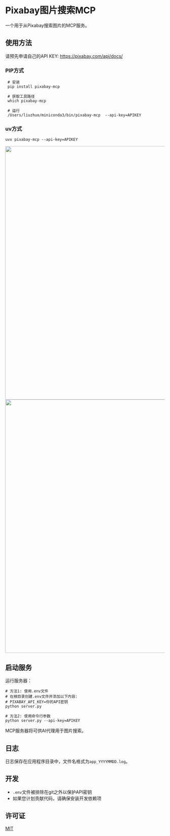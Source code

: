 # Pixabay图片搜索MCP

一个用于从Pixabay搜索图片的MCP服务。

## 使用方法

请预先申请自己的API KEY:
https://pixabay.com/api/docs/
### PIP方式
``` 
 # 安装
 pip install pixabay-mcp

 # 获取工具路径
 which pixabay-mcp

 # 运行
 /Users/liuzhuo/miniconda3/bin/pixabay-mcp  --api-key=APIKEY
```

### uv方式
```
uvx pixabay-mcp --api-key=APIKEY
```

<img src="https://i.miji.bid/2025/04/03/d9a02825037eb5b96dd87f671264bca9.jpeg" width="800">
<img src="https://i.miji.bid/2025/04/03/74af7d5580b6346123972f1b150aeeb6.jpeg" width="800">


## 启动服务

运行服务器：

```
# 方法1: 使用.env文件
# 在根目录创建.env文件并添加以下内容:
# PIXABAY_API_KEY=你的API密钥
python server.py

# 方法2: 使用命令行参数
python server.py --api-key=APIKEY
```

MCP服务器将可供AI代理用于图片搜索。

## 日志

日志保存在应用程序目录中，文件名格式为`app_YYYYMMDD.log`。

## 开发

- `.env`文件被排除在git之外以保护API密钥
- 如果您计划贡献代码，请确保安装开发依赖项

## 许可证

[MIT](LICENSE) 